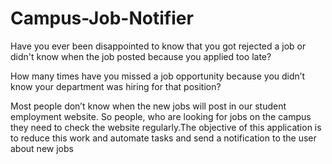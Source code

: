 # Campus-Job-Notifier
Have you ever been disappointed to know that you got rejected a job or didn't know when the job posted because you applied too late?

How many times have you missed a job opportunity because you didn’t know your department was hiring for that position?

Most people don’t know when the new jobs will post in our student employment website. So people, who are looking for jobs on the campus they need to check the website regularly.The objective of this application is to reduce this work and automate tasks and send a notification to the user about new jobs
